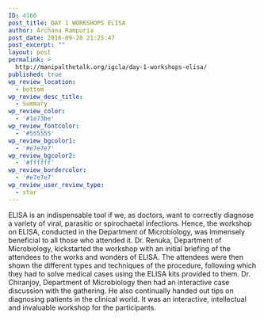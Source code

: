 ```yaml
---
ID: 4166
post_title: DAY 1 WORKSHOPS ELISA
author: Archana Rampuria
post_date: 2016-09-20 21:25:47
post_excerpt: ""
layout: post
permalink: >
  http://manipalthetalk.org/igcla/day-1-workshops-elisa/
published: true
wp_review_location:
  - bottom
wp_review_desc_title:
  - Summary
wp_review_color:
  - '#1e73be'
wp_review_fontcolor:
  - '#555555'
wp_review_bgcolor1:
  - '#e7e7e7'
wp_review_bgcolor2:
  - '#ffffff'
wp_review_bordercolor:
  - '#e7e7e7'
wp_review_user_review_type:
  - star
---
```

ELISA is an indispensable tool if we, as doctors, want to correctly diagnose a variety of viral, parasitic or spirochaetal infections. Hence, the workshop on ELISA, conducted in the Department of Microbiology, was immensely beneficial to all those who attended it. Dr. Renuka, Department of Microbiology, kickstarted the workshop with an initial briefing of the attendees to the works and wonders of ELISA. The attendees were then shown the different types and techniques of the procedure, following which they had to solve medical cases using the ELISA kits provided to them. Dr. Chiranjoy, Department of Microbiology then had an interactive case discussion with the gathering. He also continually handed out tips on diagnosing patients in the clinical world. It was an interactive, intellectual and invaluable workshop for the participants.